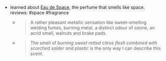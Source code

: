 - learned about [Eau de Space](https://eaudespace.com/), the perfume that smells like space. reviews: #space #fragrance
	- > A rather pleasant metallic sensation like sweet-smelling welding fumes, burning metal, a distinct odour of ozone, an acrid smell, walnuts and brake pads.
	- > The smell of *burning sweet rotted citrus flesh combined with scorched solder and plastic* is the only way I can describe this scent.